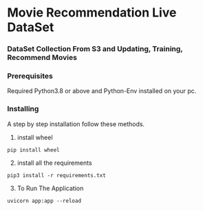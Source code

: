 # Movie Recommendation Live DataSet

### DataSet Collection From S3 and Updating, Training, Recommend Movies

### Prerequisites <a name = "prerequisites"></a>

Required Python3.8 or above and Python-Env installed on your pc.

### Installing <a name = "installing"></a>

A step by step installation follow these methods.

1. install wheel

```
pip install wheel
```

2. install all the requirements

```
pip3 install -r requirements.txt
```

3. To Run The Application

```
uvicorn app:app --reload
```